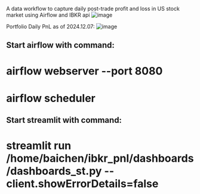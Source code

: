 A data workflow to capture daily post-trade profit and loss in US stock market using Airflow and IBKR api
![image](https://github.com/user-attachments/assets/bd9fd484-e51b-40c6-9569-56b384e7a95f)






Portfolio Daily PnL as of 2024.12.07:
![image](https://github.com/user-attachments/assets/c4cd778c-b591-47e9-89cc-53da27570229)


## Start airflow with command:
# airflow webserver --port 8080
# airflow scheduler

## Start streamlit with command:
# streamlit run /home/baichen/ibkr_pnl/dashboards/dashboards_st.py --client.showErrorDetails=false































